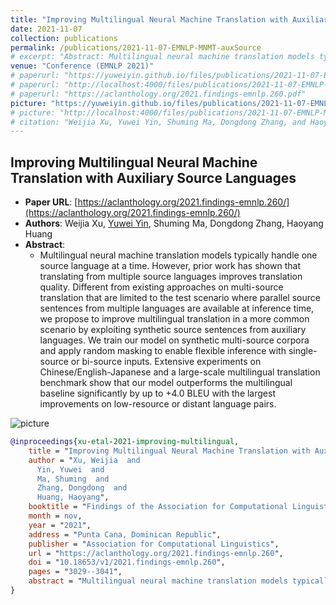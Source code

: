 ```yaml
---
title: "Improving Multilingual Neural Machine Translation with Auxiliary Source Languages"
date: 2021-11-07
collection: publications
permalink: /publications/2021-11-07-EMNLP-MNMT-auxSource
# excerpt: "Abstract: Multilingual neural machine translation models typically handle one source language at a time. However, prior work has shown that translating from multiple source languages improves translation quality. Different from existing approaches on multi-source translation that are limited to the test scenario where parallel source sentences from multiple languages are available at inference time, we propose to improve multilingual translation in a more common scenario by exploiting synthetic source sentences from auxiliary languages. We train our model on synthetic multi-source corpora and apply random masking to enable flexible inference with single-source or bi-source inputs. Extensive experiments on Chinese/English-Japanese and a large-scale multilingual translation benchmark show that our model outperforms the multilingual baseline significantly by up to +4.0 BLEU with the largest improvements on low-resource or distant language pairs."
venue: "Conference (EMNLP 2021)"
# paperurl: "https://yuweiyin.github.io/files/publications/2021-11-07-EMNLP-MNMT-auxSource.pdf"
# paperurl: "http://localhost:4000/files/publications/2021-11-07-EMNLP-MNMT-auxSource.pdf"
# paperurl: "https://aclanthology.org/2021.findings-emnlp.260.pdf"
picture: "https://yuweiyin.github.io/files/publications/2021-11-07-EMNLP-MNMT-auxSource.png"
# picture: "http://localhost:4000/files/publications/2021-11-07-EMNLP-MNMT-auxSource.png"
# citation: "Weijia Xu, Yuwei Yin, Shuming Ma, Dongdong Zhang, and Haoyang Huang. 2021. Improving Multilingual Neural Machine Translation with Auxiliary Source Languages. In Findings of the Association for Computational Linguistics: EMNLP 2021, pages 3029–3041, Punta Cana, Dominican Republic. Association for Computational Linguistics."
---
```


<script src="https://polyfill.io/v3/polyfill.min.js?features=es6"></script>
<script id="MathJax-script" async src="https://cdn.jsdelivr.net/npm/mathjax@3/es5/tex-mml-chtml.js"></script>
<script> 
MathJax = {
  tex: {
    inlineMath: [['$', '$']],
    processEscapes: true
  }
};
</script>

## Improving Multilingual Neural Machine Translation with Auxiliary Source Languages

- **Paper URL**: [https://aclanthology.org/2021.findings-emnlp.260/](https://aclanthology.org/2021.findings-emnlp.260/)
- **Authors**: Weijia Xu, <u>Yuwei Yin</u>, Shuming Ma, Dongdong Zhang, Haoyang Huang
- **Abstract**:
  - Multilingual neural machine translation models typically handle one source language at a time. However, prior work has shown that translating from multiple source languages improves translation quality. Different from existing approaches on multi-source translation that are limited to the test scenario where parallel source sentences from multiple languages are available at inference time, we propose to improve multilingual translation in a more common scenario by exploiting synthetic source sentences from auxiliary languages. We train our model on synthetic multi-source corpora and apply random masking to enable flexible inference with single-source or bi-source inputs. Extensive experiments on Chinese/English-Japanese and a large-scale multilingual translation benchmark show that our model outperforms the multilingual baseline significantly by up to +4.0 BLEU with the largest improvements on low-resource or distant language pairs.

![picture](https://yuweiyin.github.io/files/publications/2021-11-07-EMNLP-MNMT-auxSource.png)
<!-- ![picture](http://localhost:4000/files/publications/2021-11-07-EMNLP-MNMT-auxSource.png) -->

<!-- - **Citation**:
  - Weijia Xu, Yuwei Yin, Shuming Ma, Dongdong Zhang, and Haoyang Huang. 2021. Improving Multilingual Neural Machine Translation with Auxiliary Source Languages. In Findings of the Association for Computational Linguistics: EMNLP 2021, pages 3029–3041, Punta Cana, Dominican Republic. Association for Computational Linguistics. -->

```bibtex
@inproceedings{xu-etal-2021-improving-multilingual,
    title = "Improving Multilingual Neural Machine Translation with Auxiliary Source Languages",
    author = "Xu, Weijia  and
      Yin, Yuwei  and
      Ma, Shuming  and
      Zhang, Dongdong  and
      Huang, Haoyang",
    booktitle = "Findings of the Association for Computational Linguistics: EMNLP 2021",
    month = nov,
    year = "2021",
    address = "Punta Cana, Dominican Republic",
    publisher = "Association for Computational Linguistics",
    url = "https://aclanthology.org/2021.findings-emnlp.260",
    doi = "10.18653/v1/2021.findings-emnlp.260",
    pages = "3029--3041",
    abstract = "Multilingual neural machine translation models typically handle one source language at a time. However, prior work has shown that translating from multiple source languages improves translation quality. Different from existing approaches on multi-source translation that are limited to the test scenario where parallel source sentences from multiple languages are available at inference time, we propose to improve multilingual translation in a more common scenario by exploiting synthetic source sentences from auxiliary languages. We train our model on synthetic multi-source corpora and apply random masking to enable flexible inference with single-source or bi-source inputs. Extensive experiments on Chinese/English-Japanese and a large-scale multilingual translation benchmark show that our model outperforms the multilingual baseline significantly by up to +4.0 BLEU with the largest improvements on low-resource or distant language pairs.",
}
```
